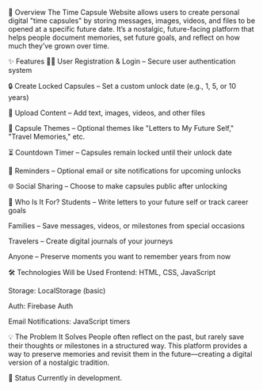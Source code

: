 📌 Overview
The Time Capsule Website allows users to create personal digital "time capsules" by storing messages, images, videos, and files to be opened at a specific future date. It’s a nostalgic, future-facing platform that helps people document memories, set future goals, and reflect on how much they’ve grown over time.

✨ Features
🧑‍💼 User Registration & Login – Secure user authentication system

🔒 Create Locked Capsules – Set a custom unlock date (e.g., 1, 5, or 10 years)

📝 Upload Content – Add text, images, videos, and other files

🎨 Capsule Themes – Optional themes like "Letters to My Future Self," "Travel Memories," etc.

⏳ Countdown Timer – Capsules remain locked until their unlock date

🔔 Reminders – Optional email or site notifications for upcoming unlocks

🌐 Social Sharing  – Choose to make capsules public after unlocking

👥 Who Is It For?
Students – Write letters to your future self or track career goals

Families – Save messages, videos, or milestones from special occasions

Travelers – Create digital journals of your journeys

Anyone – Preserve moments you want to remember years from now

🛠 Technologies Will be Used
Frontend: HTML, CSS, JavaScript

Storage: LocalStorage (basic) 

Auth: Firebase Auth 

Email Notifications: JavaScript timers 

💡 The Problem It Solves
People often reflect on the past, but rarely save their thoughts or milestones in a structured way. This platform provides a way to preserve memories and revisit them in the future—creating a digital version of a nostalgic tradition.

🚧 Status
Currently in development.
